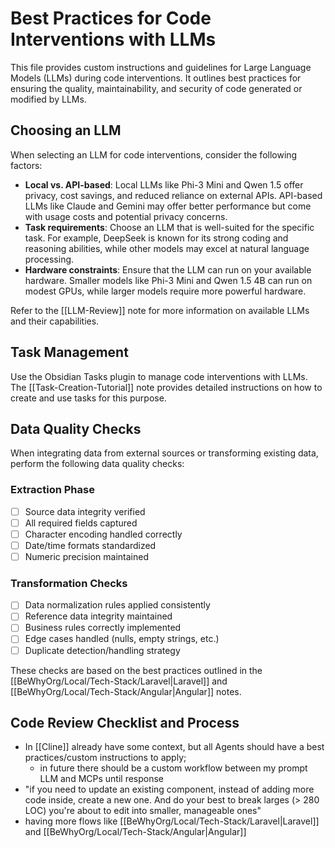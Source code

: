 # Best Practices for Code Interventions with LLMs

This file provides custom instructions and guidelines for Large Language Models (LLMs) during code interventions. It outlines best practices for ensuring the quality, maintainability, and security of code generated or modified by LLMs.

## Choosing an LLM

When selecting an LLM for code interventions, consider the following factors:

*   **Local vs. API-based**: Local LLMs like Phi-3 Mini and Qwen 1.5 offer privacy, cost savings, and reduced reliance on external APIs. API-based LLMs like Claude and Gemini may offer better performance but come with usage costs and potential privacy concerns.
*   **Task requirements**: Choose an LLM that is well-suited for the specific task. For example, DeepSeek is known for its strong coding and reasoning abilities, while other models may excel at natural language processing.
*   **Hardware constraints**: Ensure that the LLM can run on your available hardware. Smaller models like Phi-3 Mini and Qwen 1.5 4B can run on modest GPUs, while larger models require more powerful hardware.

Refer to the [[LLM-Review]] note for more information on available LLMs and their capabilities.

## Task Management

Use the Obsidian Tasks plugin to manage code interventions with LLMs. The [[Task-Creation-Tutorial]] note provides detailed instructions on how to create and use tasks for this purpose.

## Data Quality Checks

When integrating data from external sources or transforming existing data, perform the following data quality checks:

### Extraction Phase

- [ ]  Source data integrity verified
- [ ]  All required fields captured
- [ ]  Character encoding handled correctly
- [ ]  Date/time formats standardized
- [ ]  Numeric precision maintained

### Transformation Checks

- [ ]  Data normalization rules applied consistently
- [ ]  Reference data integrity maintained
- [ ]  Business rules correctly implemented
- [ ]  Edge cases handled (nulls, empty strings, etc.)
- [ ]  Duplicate detection/handling strategy

These checks are based on the best practices outlined in the [[BeWhyOrg/Local/Tech-Stack/Laravel|Laravel]] and [[BeWhyOrg/Local/Tech-Stack/Angular|Angular]] notes.

## Code Review Checklist and Process

- In [[Cline]] already have some context, but all Agents should have a best practices/custom instructions to apply;
	- in future there should be a custom workflow between my prompt LLM and MCPs until response
- "if you need to update an existing component, instead of adding more code inside, create a new one. And do your best to break larges (> 280 LOC) you're about to edit into smaller, manageable ones"
- having more flows like [[BeWhyOrg/Local/Tech-Stack/Laravel|Laravel]] and [[BeWhyOrg/Local/Tech-Stack/Angular|Angular]]
